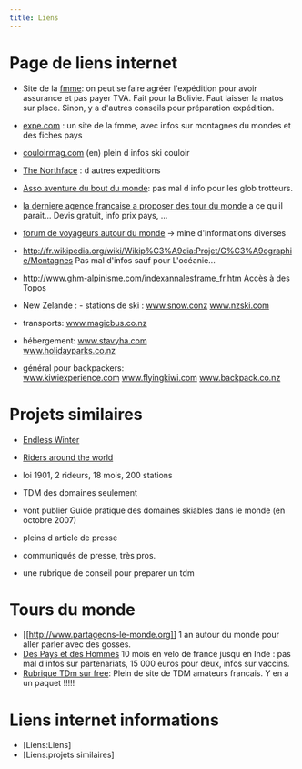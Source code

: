 ```yaml
---
title: Liens
---
```


# Page de liens internet 
* Site de la [fmme](http://www.ffme.fr/expedition/agrement/index.htm): on peut se faire agréer l'expédition pour avoir assurance et pas payer TVA. Fait pour la Bolivie. Faut laisser la matos sur place. Sinon, y a d'autres conseils pour préparation expédition.

* [expe.com](http://www.expe.com) : un site de la fmme, avec infos sur montagnes du mondes et des fiches pays

* [couloirmag.com](http://www.couloirmag.com) (en) plein d infos ski couloir

* [The Northface](http://www.thenorthface.com/eu/expeditions-feature.html) : d autres expeditions

* [Asso aventure du bout du monde](http://www.abm.fr/avion/gvasommaire.html): pas mal d info pour les glob trotteurs.

* [la derniere agence francaise a proposer des tour du monde](http://www.connaisseursvoyage.fr/) a ce qu il parait... Devis gratuit, info prix pays, ...

* [forum de voyageurs autour du monde](http://www.voyageforum.com/forum.cgi?forum=18;t=ABM) -> mine d'informations diverses

* http://fr.wikipedia.org/wiki/Wikip%C3%A9dia:Projet/G%C3%A9ographie/Montagnes  Pas mal d'infos sauf pour L'océanie...


*  http://www.ghm-alpinisme.com/indexannalesframe_fr.htm       Accès à des Topos


* New Zelande : - stations de ski :  www.snow.conz
www.nzski.com
- transports:
www.magicbus.co.nz

- hébergement:
www.stavyha.com                                                                         
www.holidayparks.co.nz 

- général pour backpackers:  
www.kiwiexperience.com
www.flyingkiwi.com
www.backpack.co.nz                 


# Projets similaires 

* [Endless Winter](http://www.endlesswinter.net)

* [Riders around the world](http://www.riders-around-the-world.com/index.php)
* loi 1901, 2 rideurs, 18 mois, 200 stations
* TDM des domaines seulement
* vont publier Guide pratique des domaines skiables dans le monde (en octobre 2007)
* pleins d article de presse
* communiqués de presse, très pros.
* une rubrique de conseil pour preparer un tdm  


# Tours du monde
* [[http://www.partageons-le-monde.org]] 1 an autour du monde pour aller parler avec des gosses.
* [Des Pays et des Hommes](http://despays.free.fr) 10 mois en velo de france jusqu en Inde : pas mal d infos sur partenariats, 15 000 euros pour deux, infos sur vaccins.
* [Rubrique TDm sur free](http://pageperso.free.fr/showtheme.pl?theme=220&st=10): Plein de site de TDM amateurs francais. Y en a un paquet !!!!!


# Liens internet informations 
* [Liens:Liens]
* [Liens:projets similaires]
